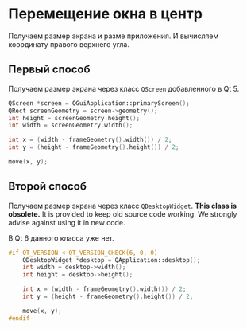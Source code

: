 # Перемещение окна в центр

Получаем размер экрана и разме приложения. И вычисляем координату правого верхнего угла.

## Первый способ

Получаем размер экрана через класс `QScreen` добавленного в Qt 5.

```cpp
QScreen *screen = QGuiApplication::primaryScreen();
QRect screenGeometry = screen->geometry();
int height = screenGeometry.height();
int width = screenGeometry.width();

int x = (width - frameGeometry().width()) / 2;
int y = (height - frameGeometry().height()) / 2;

move(x, y);
```

## Второй способ

Получаем размер экрана через класс `QDesktopWidget`. **This class is obsolete.** It is provided to keep old source code working. We strongly advise against using it in new code.
 
В Qt 6 данного класса уже нет.

```cpp
#if QT_VERSION < QT_VERSION_CHECK(6, 0, 0)
    QDesktopWidget *desktop = QApplication::desktop();
    int width = desktop->width();
    int height = desktop->height();

    int x = (width - frameGeometry().width()) / 2;
    int y = (height - frameGeometry().height()) / 2;

    move(x, y);
#endif
```
